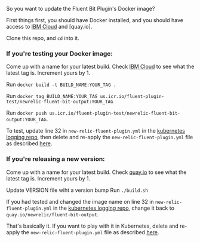 So you want to update the Fluent Bit Plugin's Docker image?

First things first, you should have Docker installed, and you should have access to [IBM Cloud](https://cloud.ibm.com/) and [quay.io].

Clone this repo, and `cd` into it.

### If you're testing your Docker image: 

Come up with a name for your latest build. Check [IBM Cloud](https://cloud.ibm.com/kubernetes/registry/main/images) to see what the latest tag is. Increment yours by 1. 

Run `docker build -t BUILD_NAME:YOUR_TAG .` 

Run `docker tag BUILD_NAME:YOUR_TAG us.icr.io/fluent-plugin-test/newrelic-fluent-bit-output:YOUR_TAG`

Run `docker push us.icr.io/fluent-plugin-test/newrelic-fluent-bit-output:YOUR_TAG`. 

To test, update line 32 in `new-relic-fluent-plugin.yml` in the [kubernetes logging repo](https://source.datanerd.us/logging/newrelic-kubernetes-logging), then delete and re-apply the `new-relic-fluent-plugin.yml` file as described [here](https://source.datanerd.us/logging/newrelic-kubernetes-logging/blob/master/DEVELOPER.md#now-youre-ready-for-development).




### If you're releasing a new version: 

Come up with a name for your latest build. Check [quay.io](https://quay.io/repository/newrelic/fluent-bit-output?tab=info) to see what the latest tag is. Increment yours by 1. 

Update VERSION file wiht a version bump
Run `./build.sh` 

If you had tested and changed the image name on line 32 in `new-relic-fluent-plugin.yml` in the [kubernetes logging repo](https://source.datanerd.us/logging/newrelic-kubernetes-logging), change it back to `quay.io/newrelic/fluent-bit-output`.

That's basically it. If you want to play with it in Kubernetes, delete and re-apply the `new-relic-fluent-plugin.yml` file as described [here](https://source.datanerd.us/logging/newrelic-kubernetes-logging/blob/master/DEVELOPER.md#now-youre-ready-for-development).

